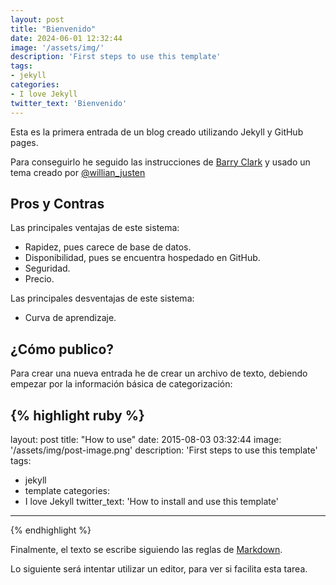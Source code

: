 ```yaml
---
layout: post
title: "Bienvenido"
date: 2024-06-01 12:32:44
image: '/assets/img/'
description: 'First steps to use this template'
tags:
- jekyll  
categories:
- I love Jekyll
twitter_text: 'Bienvenido'
---
```


Esta es la primera entrada de un blog creado utilizando Jekyll y GitHub pages. 

Para conseguirlo he seguido las instrucciones de [Barry Clark](https://github.com/barryclark/jekyll-now) y usado un tema creado por [@willian_justen](https://twitter.com/willian_justen)

## Pros y Contras

Las principales ventajas de este sistema:

- Rapidez, pues carece de base de datos.
- Disponibilidad, pues se encuentra hospedado en GitHub.
- Seguridad.
- Precio.

  
Las principales desventajas de este sistema:

- Curva de aprendizaje.

## ¿Cómo publico?

Para crear una nueva entrada he de crear un archivo de texto, debiendo empezar por la información básica de categorización:

{% highlight ruby %}
---
layout: post
title: "How to use"
date: 2015-08-03 03:32:44
image: '/assets/img/post-image.png'
description: 'First steps to use this template'
tags:
- jekyll 
- template 
categories:
- I love Jekyll
twitter_text: 'How to install and use this template'
---
{% endhighlight %}

Finalmente, el texto se escribe siguiendo las reglas de [Markdown](https://www.markdownguide.org/).

Lo siguiente será intentar utilizar un editor, para ver si facilita esta tarea.
